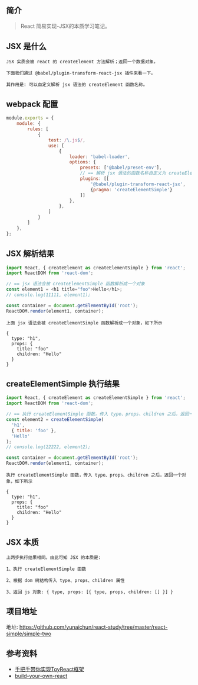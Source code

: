 ## 简介

> React 简易实现-JSX的本质学习笔记。

## JSX 是什么

```text
JSX 实质会被 react 的 createElement 方法解析；返回一个数据对象。

下面我们通过 @babel/plugin-transform-react-jsx 插件来看一下。

其作用是: 可以自定义解析 jsx 语法的 createElement 函数名称。
```

## webpack 配置

```js
module.exports = {
    module: {
        rules: [
            {
                test: /\.js$/,
                use: [
                    {
                        loader: 'babel-loader',
                        options: {
                            presets: ['@babel/preset-env'],
                            // == 解析 jsx 语法的函数名称自定义为 createElementSimple
                            plugins: [[
                                '@babel/plugin-transform-react-jsx', 
                                {pragma: 'createElementSimple'}
                            ]]
                        },
                    },
                ]
            }
        ]
    },
};
```

## JSX 解析结果

```js
import React, { createElement as createElementSimple } from 'react';
import ReactDOM from 'react-dom';

// == jsx 语法会被 createElementSimple 函数解析成一个对象
const element1 = <h1 title="foo">Hello</h1>;
// console.log(11111, element1);

const container = document.getElementById('root');
ReactDOM.render(element1, container);
```

```text
上面 jsx 语法会被 createElementSimple 函数解析成一个对象，如下所示

{
  type: "h1",
  props: {
    title: "foo"
    children: "Hello"
  }
}
```

## createElementSimple 执行结果

```js
import React, { createElement as createElementSimple } from 'react';
import ReactDOM from 'react-dom';

// == 执行 createElementSimple 函数，传入 type、props、children 之后，返回一个对象
const element2 = createElementSimple(
  'h1',
  { title: 'foo' },
  'Hello'
);
// console.log(22222, element2);

const container = document.getElementById('root');
ReactDOM.render(element1, container);
```

```text
执行 createElementSimple 函数，传入 type、props、children 之后，返回一个对象，如下所示

{
  type: "h1",
  props: {
    title: "foo"
    children: "Hello"
  }
}
```

## JSX 本质

```text
上两步执行结果相同。由此可知 JSX 的本质是: 

1、执行 createElementSimple 函数

2、根据 dom 树结构传入 type、props、children 属性

3、返回 js 对象: { type, props: [{ type, props, children: [] }] }
```

## 项目地址

地址: https://github.com/yunaichun/react-study/tree/master/react-simple/simple-two

## 参考资料

- [手把手带你实现ToyReact框架](https://u.geekbang.org/lesson/50)
- [build-your-own-react](https://pomb.us/build-your-own-react/)
